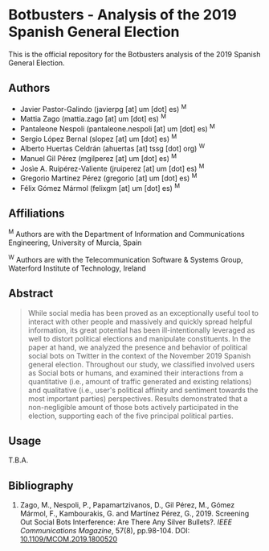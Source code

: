 # Botbusters - Analysis of the 2019 Spanish General Election

This is the official repository for the Botbusters analysis of the 2019 Spanish General Election. 

## Authors
- Javier Pastor-Galindo (javierpg [at] um [dot] es) <sup>M</sup>
- Mattia Zago (mattia.zago [at] um [dot] es) <sup>M</sup>
- Pantaleone Nespoli (pantaleone.nespoli [at] um [dot] es) <sup>M</sup>
- Sergio López Bernal (slopez [at] um [dot] es) <sup>M</sup>
- Alberto Huertas Celdrán (ahuertas [at] tssg [dot] org) <sup>W</sup>
- Manuel Gil Pérez (mgilperez [at] um [dot] es) <sup>M</sup>
- Josìe A. Ruipérez-Valiente (jruiperez [at] um [dot] es) <sup>M</sup>
- Gregorio Martínez Pérez (gregorio [at] um [dot] es) <sup>M</sup>
- Félix Gómez Mármol (felixgm [at] um [dot] es) <sup>M</sup>

## Affiliations
 <sup>M</sup> Authors are with the Department of Information and Communications Engineering, University of Murcia, Spain
 
 <sup>W</sup> Authors are with the Telecommunication Software & Systems Group, Waterford Institute of Technology, Ireland

## Abstract
>While social media has been proved as an exceptionally useful tool to interact with other people and massively and quickly spread helpful information, its great potential has been ill-intentionally leveraged as well to distort political elections and manipulate constituents. In the paper at hand, we analyzed the presence and behavior of political social bots on Twitter in the context of the November 2019 Spanish general election. Throughout our study, we classified involved users as Social bots or humans, and examined their interactions from a quantitative (i.e., amount of traffic generated and existing relations) and qualitative (i.e., user's political affinity and sentiment towards the most important parties) perspectives. Results demonstrated that a non-negligible amount of those bots actively participated in the election, supporting each of the five principal political parties.

## Usage
T.B.A.

## Bibliography
1. Zago, M., Nespoli, P., Papamartzivanos, D., Gil Pérez, M., Gómez Mármol, F., Kambourakis, G. and Martínez Pérez, G., 2019. Screening Out Social Bots Interference: Are There Any Silver Bullets?. _IEEE Communications Magazine_, 57(8), pp.98-104. DOI: [10.1109/MCOM.2019.1800520](https://doi.org/10.1109/MCOM.2019.1800520)
